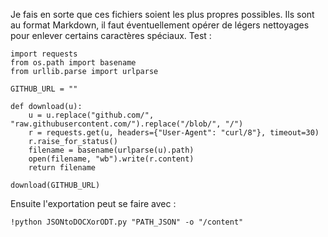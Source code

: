 Je fais en sorte que ces fichiers soient les plus propres possibles.
Ils sont au format Markdown, il faut éventuellement opérer de légers nettoyages pour enlever certains caractères spéciaux.
Test :

```
import requests
from os.path import basename
from urllib.parse import urlparse

GITHUB_URL = ""

def download(u):
    u = u.replace("github.com/", "raw.githubusercontent.com/").replace("/blob/", "/")
    r = requests.get(u, headers={"User-Agent": "curl/8"}, timeout=30)
    r.raise_for_status()
    filename = basename(urlparse(u).path)
    open(filename, "wb").write(r.content)
    return filename

download(GITHUB_URL)
```
Ensuite l'exportation peut se faire avec :
```
!python JSONtoDOCXorODT.py "PATH_JSON" -o "/content"
```
